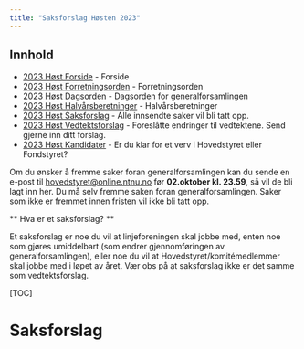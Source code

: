 ```yaml
---
title: "Saksforslag Høsten 2023"
---
```


## Innhold  
* [2023 Høst Forside](https://wiki.online.ntnu.no/generalforsamlinger/2023-h)   - Forside
* [2023 Høst Forretningsorden](https://wiki.online.ntnu.no/generalforsamlinger/2023-h/forretningsorden) - Forretningsorden
* [2023 Høst Dagsorden](https://wiki.online.ntnu.no/generalforsamlinger/2023-h/dagsorden) - Dagsorden for generalforsamlingen
* [2023 Høst Halvårsberetninger](https://wiki.online.ntnu.no/generalforsamlinger/2023-h/aarsberetninger) - Halvårsberetninger
* [2023 Høst Saksforslag](https://wiki.online.ntnu.no/generalforsamlinger/2023-h/saksforslag) - Alle innsendte saker vil bli tatt opp.
* [2023 Høst Vedtektsforslag](https://wiki.online.ntnu.no/generalforsamlinger/2023-h/vedtekstforslag) - Foreslåtte endringer til vedtektene. Send gjerne inn ditt forslag.
* [2023 Høst Kandidater](https://wiki.online.ntnu.no/generalforsamlinger/2023-h/valg) - Er du klar for et verv i Hovedstyret eller Fondstyret?

Om du ønsker å fremme saker foran generalforsamlingen kan du sende en e-post til hovedstyret@online.ntnu.no før **02.oktober kl. 23.59**, så vil de bli lagt inn her. Du må selv fremme saken foran generalforsamlingen. Saker som ikke er fremmet innen fristen vil ikke bli tatt opp. 

** Hva er et saksforslag? **

Et saksforslag er noe du vil at linjeforeningen skal jobbe med, enten noe som gjøres umiddelbart (som endrer gjennomføringen av generalforsamlingen), eller noe du vil at Hovedstyret/komitémedlemmer skal jobbe med i løpet av året. Vær obs på at saksforslag ikke er det samme som vedtektsforslag.

[TOC]

# Saksforslag